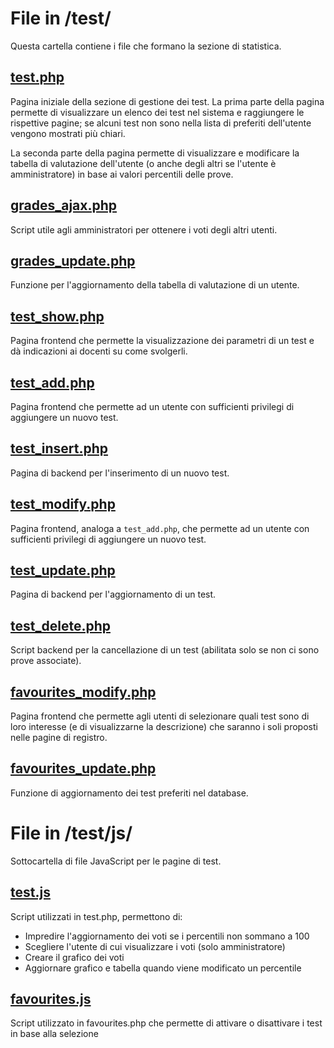 # File in /test/
Questa cartella contiene i file che formano la sezione di statistica.

## [test.php](test.php)
Pagina iniziale della sezione di gestione dei test. La prima parte della pagina permette di visualizzare un elenco dei test nel sistema e raggiungere le rispettive pagine; se alcuni test non sono nella lista di preferiti dell'utente vengono mostrati più chiari.

La seconda parte della pagina permette di visualizzare e modificare la tabella di valutazione dell'utente (o anche degli altri se l'utente è amministratore) in base ai valori percentili delle prove.

## [grades_ajax.php](grades_ajax.php)
Script utile agli amministratori per ottenere i voti degli altri utenti.

## [grades_update.php](grades_update.php)
Funzione per l'aggiornamento della tabella di valutazione di un utente.

## [test_show.php](test_show.php)
Pagina frontend che permette la visualizzazione dei parametri di un test e dà indicazioni ai docenti su come svolgerli.

## [test_add.php](test_add.php)
Pagina frontend che permette ad un utente con sufficienti privilegi di aggiungere un nuovo test.

## [test_insert.php](test_insert.php)
Pagina di backend per l'inserimento di un nuovo test.

## [test_modify.php](test_modify.php)
Pagina frontend, analoga a `test_add.php`, che permette ad un utente con sufficienti privilegi di aggiungere un nuovo test.

## [test_update.php](test_update.php)
Pagina di backend per l'aggiornamento di un test.

## [test_delete.php](test_delete.php)
Script backend per la cancellazione di un test (abilitata solo se non ci sono prove associate).

## [favourites_modify.php](favourites_modify.php)
Pagina frontend che permette agli utenti di selezionare quali test sono di loro interesse (e di visualizzarne la descrizione) che saranno i soli proposti nelle pagine di registro.

## [favourites_update.php](favourites_update.php)
Funzione di aggiornamento dei test preferiti nel database.

# File in /test/js/
Sottocartella di file JavaScript per le pagine di test.

## [test.js](js/test.js)
Script utilizzati in test.php, permettono di:
* Impredire l'aggiornamento dei voti se i percentili non sommano a 100
* Scegliere l'utente di cui visualizzare i voti (solo amministratore)
* Creare il grafico dei voti
* Aggiornare grafico e tabella quando viene modificato un percentile

## [favourites.js](js/favourites.js)
Script utilizzato in favourites.php che permette di attivare o disattivare i test in base alla selezione
